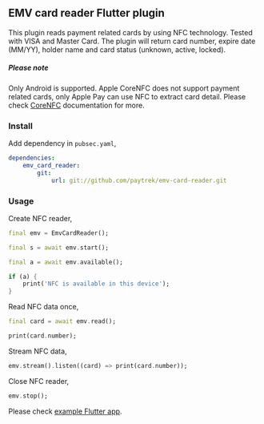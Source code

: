 ## EMV card reader Flutter plugin

This plugin reads payment related cards by using NFC technology. Tested with VISA and Master Card. The plugin will return card number, expire date (MM/YY), holder name and card status (unknown, active, locked).

##### Please note

Only Android is supported. Apple CoreNFC does not support payment related cards, only Apple Pay can use NFC to extract card detail.
Please check [CoreNFC](https://developer.apple.com/documentation/corenfc) documentation for more.

### Install

Add dependency in `pubsec.yaml`,

```yaml
dependencies:
    emv_card_reader:
        git:
            url: git://github.com/paytrek/emv-card-reader.git
```

### Usage

Create NFC reader,

```dart
final emv = EmvCardReader();

final s = await emv.start();

final a = await emv.available();

if (a) {
    print('NFC is available in this device');
}
```

Read NFC data once,

```dart
final card = await emv.read();

print(card.number);
```

Stream NFC data,

```dart
emv.stream().listen((card) => print(card.number));
```

Close NFC reader,

```dart
emv.stop();
```

Please check [example Flutter app](https://github.com/paytrek/emv-card-reader/blob/master/example/lib/main.dart).
